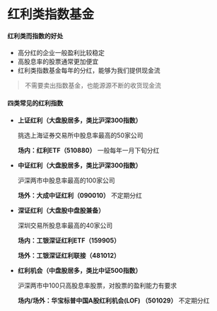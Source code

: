 # 红利类指数基金



#### 红利类而指数的好处

+ 高分红的企业一般盈利比较稳定
+ 高股息率的股票通常更加便宜
+ 红利类指数基金每年的分红，能够为我们提供现金流

> 不需要卖出指数基金，也能源源不断的收货现金流



#### 四类常见的红利指数

+ **上证红利（大盘股居多，类比沪深300指数）**

  挑选上海证券交易所中股息率最高的50家公司

  **场内：红利ETF（510880）**	一般每年一月下旬分红

+ **中证红利（大盘股居多，类比沪深300指数）**

  沪深两市中股息率最高的100家公司

  **场外：大成中证红利（090010）**	不定期分红

+ **深证红利（大盘股中盘股兼备）**

  深圳交易所股息率最高的40家公司

  **场内：工银深证红利ETF（159905）**

  **场外：工银深证红利联接（481012）**

+ **红利机会（中盘股居多，类比中证500指数）**

  沪深两市中100只高股息率股票，对股票的盈利能力有要求

  **场内/场外：华宝标普中国A股红利机会(LOF) （501029）**	不定期分红